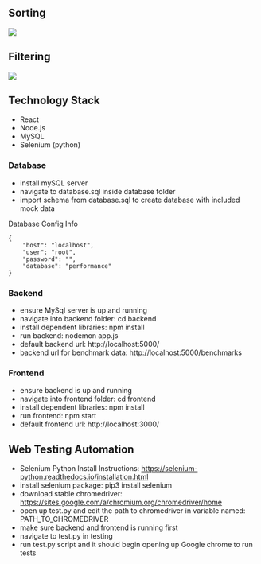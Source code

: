 

## Sorting
![](gif1.gif)

## Filtering
![](gif2.gif)

## Technology Stack
* React
* Node.js
* MySQL
* Selenium (python)


### Database
* install mySQL server
* navigate to database.sql inside database folder
* import schema from database.sql to create database with included mock data

Database Config Info
```
{
    "host": "localhost",
    "user": "root",
    "password": "",
    "database": "performance"
}
```

### Backend
* ensure MySql server is up and running
* navigate into backend folder: cd backend
* install dependent libraries: npm install
* run backend: nodemon app.js
* default backend url: http://localhost:5000/
* backend url for benchmark data: http://localhost:5000/benchmarks


### Frontend
* ensure backend is up and running
* navigate into frontend folder: cd frontend
* install dependent libraries: npm install
* run frontend: npm start
* default frontend url: http://localhost:3000/


## Web Testing Automation

* Selenium Python Install Instructions: https://selenium-python.readthedocs.io/installation.html
* install selenium package: pip3 install selenium
* download stable chromedriver: https://sites.google.com/a/chromium.org/chromedriver/home
* open up test.py and edit the path to chromedriver in variable named: PATH_TO_CHROMEDRIVER
* make sure backend and frontend is running first
* navigate to test.py in testing
* run test.py script and it should begin opening up Google chrome to run tests
